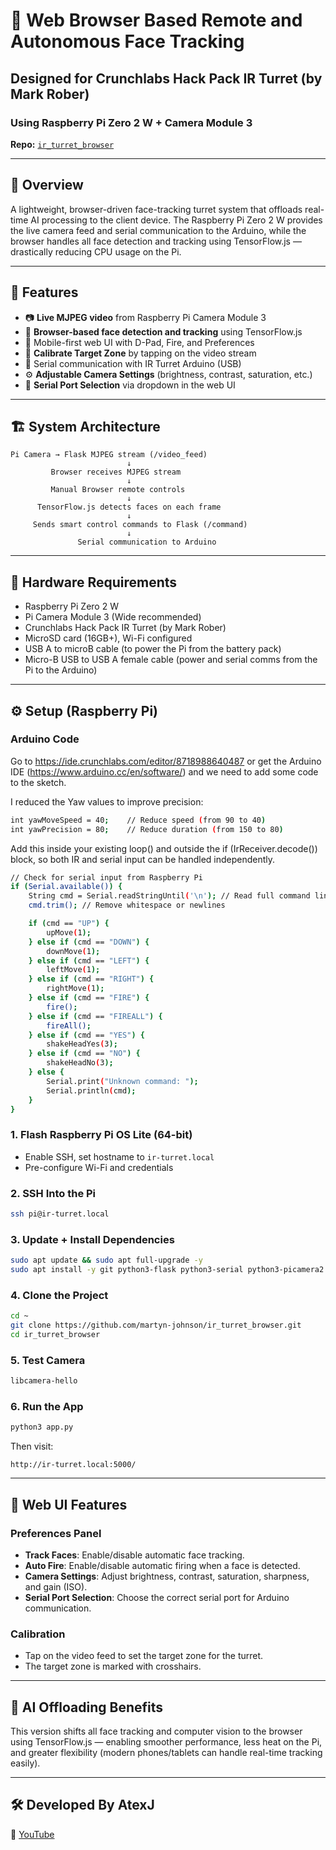 # 🎯 Web Browser Based Remote and Autonomous Face Tracking
## Designed for Crunchlabs Hack Pack IR Turret (by Mark Rober) 
### Using Raspberry Pi Zero 2 W + Camera Module 3 
**Repo:** [`ir_turret_browser`](https://github.com/martyn-johnson/ir_turret_browser)

---

## 🧪 Overview

A lightweight, browser-driven face-tracking turret system that offloads real-time AI processing to the client device. The Raspberry Pi Zero 2 W provides the live camera feed and serial communication to the Arduino, while the browser handles all face detection and tracking using TensorFlow.js — drastically reducing CPU usage on the Pi.

---

## 🚀 Features

- 📷 **Live MJPEG video** from Raspberry Pi Camera Module 3
- 🧠 **Browser-based face detection and tracking** using TensorFlow.js
- 🎯 Mobile-first web UI with D-Pad, Fire, and Preferences
- 🔧 **Calibrate Target Zone** by tapping on the video stream
- 🔌 Serial communication with IR Turret Arduino (USB)
- ⚙️ **Adjustable Camera Settings** (brightness, contrast, saturation, etc.)
- 🔄 **Serial Port Selection** via dropdown in the web UI

---

## 🏗️ System Architecture

```
Pi Camera → Flask MJPEG stream (/video_feed)
                          ↓
         Browser receives MJPEG stream
                          ↓
         Manual Browser remote controls
                          ↓
      TensorFlow.js detects faces on each frame
                          ↓
     Sends smart control commands to Flask (/command)
                          ↓
               Serial communication to Arduino
```

---

## 🧰 Hardware Requirements

- Raspberry Pi Zero 2 W
- Pi Camera Module 3 (Wide recommended)
- Crunchlabs Hack Pack IR Turret (by Mark Rober)
- MicroSD card (16GB+), Wi-Fi configured
- USB A to microB cable (to power the Pi from the battery pack)
- Micro-B USB to USB A female cable (power and serial comms from the Pi to the Arduino)

---

## ⚙️ Setup (Raspberry Pi)

### Arduino Code

Go to https://ide.crunchlabs.com/editor/8718988640487 or get the Arduino IDE (https://www.arduino.cc/en/software/) and we need to add some code to the sketch.

I reduced the Yaw values to improve precision:

```bash
int yawMoveSpeed = 40;    // Reduce speed (from 90 to 40)
int yawPrecision = 80;    // Reduce duration (from 150 to 80)
```

Add this inside your existing loop() and outside the if (IrReceiver.decode()) block, so both IR and serial input can be handled independently.

```bash
// Check for serial input from Raspberry Pi
if (Serial.available()) {
    String cmd = Serial.readStringUntil('\n'); // Read full command line
    cmd.trim(); // Remove whitespace or newlines

    if (cmd == "UP") {
        upMove(1);
    } else if (cmd == "DOWN") {
        downMove(1);
    } else if (cmd == "LEFT") {
        leftMove(1);
    } else if (cmd == "RIGHT") {
        rightMove(1);
    } else if (cmd == "FIRE") {
        fire();
    } else if (cmd == "FIREALL") {
        fireAll();
    } else if (cmd == "YES") {
        shakeHeadYes(3);
    } else if (cmd == "NO") {
        shakeHeadNo(3);
    } else {
        Serial.print("Unknown command: ");
        Serial.println(cmd);
    }
}
```

### 1. Flash Raspberry Pi OS Lite (64-bit)
- Enable SSH, set hostname to `ir-turret.local`
- Pre-configure Wi-Fi and credentials

### 2. SSH Into the Pi

```bash
ssh pi@ir-turret.local
```

### 3. Update + Install Dependencies

```bash
sudo apt update && sudo apt full-upgrade -y
sudo apt install -y git python3-flask python3-serial python3-picamera2 serial-tools
```

### 4. Clone the Project

```bash
cd ~
git clone https://github.com/martyn-johnson/ir_turret_browser.git
cd ir_turret_browser
```

### 5. Test Camera

```bash
libcamera-hello
```

### 6. Run the App

```bash
python3 app.py
```

Then visit:

```
http://ir-turret.local:5000/
```

---

## 🔧 Web UI Features

### Preferences Panel
- **Track Faces**: Enable/disable automatic face tracking.
- **Auto Fire**: Enable/disable automatic firing when a face is detected.
- **Camera Settings**: Adjust brightness, contrast, saturation, sharpness, and gain (ISO).
- **Serial Port Selection**: Choose the correct serial port for Arduino communication.

### Calibration
- Tap on the video feed to set the target zone for the turret.
- The target zone is marked with crosshairs.

---

## 🧠 AI Offloading Benefits

This version shifts all face tracking and computer vision to the browser using TensorFlow.js — enabling smoother performance, less heat on the Pi, and greater flexibility (modern phones/tablets can handle real-time tracking easily).

---

## 🛠️ Developed By AtexJ
 
🎥 [YouTube](https://www.youtube.com/@atexj)
